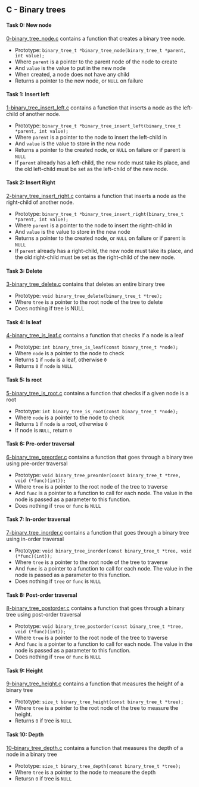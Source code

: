 ## C - Binary trees

#### Task 0: New node
[0-binary_tree_node.c](0-binary_tree_node.c) contains a function that creates a binary tree node.
- Prototype: `binary_tree_t *binary_tree_node(binary_tree_t *parent, int value);`
- Where `parent` is a pointer to the parent node of the node to create
- And `value` is the value to put in the new node
- When created, a node does not have any child
- Returns a pointer to the new node, or `NULL` on failure

#### Task 1: Insert left
[1-binary_tree_insert_left.c](1-binary_tree_insert_left.c) contains a function that inserts a node as the left-child of another node.
- Prototype: `binary_tree_t *binary_tree_insert_left(binary_tree_t *parent, int value);`
- Where `parent` is a pointer to the node to insert the left-child in
- And `value` is the value to store in the new node
- Returns a pointer to the created node, or `NULL` on failure or if parent is `NULL`
- If `parent` already has a left-child, the new node must take its place, and the old left-child must be set as the left-child of the new node.

#### Task 2: Insert Right
[2-binary_tree_insert_right.c](2-binary_tree_insert_right.c) contains a function that inserts a node as the right-child of another node.
- Prototype: `binary_tree_t *binary_tree_insert_right(binary_tree_t *parent, int value);`
- Where `parent` is a pointer to the node to insert the rightt-child in
- And `value` is the value to store in the new node
- Returns a pointer to the created node, or `NULL` on failure or if parent is `NULL`
- If `parent` already has a right-child, the new node must take its place, and the old right-child must be set as the right-child of the new node.

#### Task 3: Delete
[3-binary_tree_delete.c](3-binary_tree_delete.c) contains that deletes an entire binary tree
- Prototype: `void binary_tree_delete(binary_tree_t *tree);`
- Where `tree` is a pointer to the root node of the tree to delete
- Does nothing if tree is NULL

#### Task 4: Is leaf
[4-binary_tree_is_leaf.c](4-binary_tree_is_leaf.c) contains a function that checks if a node is a leaf
- Prototype: `int binary_tree_is_leaf(const binary_tree_t *node);`
- Where `node` is a pointer to the node to check
- Returns `1` if `node` is a leaf, otherwise `0`
- Returns `0` if `node` is `NULL`

#### Task 5: Is root
[5-binary_tree_is_root.c](5-binary_tree_is_root.c) contains a function that checks if a given node is a root
- Prototype: `int binary_tree_is_root(const binary_tree_t *node);`
- Where `node` is a pointer to the node to check
- Returns `1` if `node` is a root, otherwise `0`
- If node is `NULL`, return `0`

#### Task 6: Pre-order traversal
[6-binary_tree_preorder.c](6-binary_tree_preorder.c) contains a function that goes through a binary tree using pre-order traversal
- Prototype: `void binary_tree_preorder(const binary_tree_t *tree, void (*func)(int));`
- Where `tree` is a pointer to the root node of the tree to traverse
- And `func` is a pointer to a function to call for each node. The value in the node is passed as a parameter to this function.
- Does nothing if `tree` or `func` is `NULL`

#### Task 7: In-order traversal
[7-binary_tree_inorder.c](7-binary_tree_inorder.c) contains a function that goes through a binary tree using in-order traversal
- Prototype: `void binary_tree_inorder(const binary_tree_t *tree, void (*func)(int));`
- Where `tree` is a pointer to the root node of the tree to traverse
- And `func` is a pointer to a function to call for each node. The value in the node is passed as a parameter to this function.
- Does nothing if `tree` or `func` is `NULL`

#### Task 8: Post-order traversal
[8-binary_tree_postorder.c](8-binary_tree_postorder.c) contains a function that goes through a binary tree using post-order traversal
- Prototype: `void binary_tree_postorder(const binary_tree_t *tree, void (*func)(int));`
- Where `tree` is a pointer to the root node of the tree to traverse
- And `func` is a pointer to a function to call for each node. The value in the node is passed as a parameter to this function.
- Does nothing if `tree` or `func` is `NULL`

#### Task 9: Height
[9-binary_tree_height.c](9-binary_tree_height.c) contains a function that measures the height of a binary tree
- Prototype: `size_t binary_tree_height(const binary_tree_t *tree);`
- Where `tree` is a pointer to the root node of the tree to measure the height.
- Returns `0` if tree is `NULL`

#### Task 10: Depth
[10-binary_tree_depth.c](10-binary_tree_depth.c) contains a function that measures the depth of a node in a binary tree
- Prototype: `size_t binary_tree_depth(const binary_tree_t *tree);`
- Where `tree` is a pointer to the node to measure the depth
- Retursn `0` if tree is `NULL`
